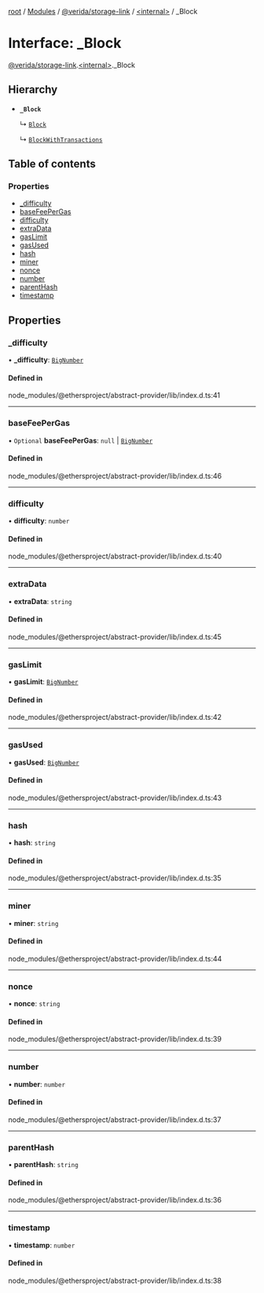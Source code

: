 [root](../README.md) / [Modules](../modules.md) / [@verida/storage-link](../modules/verida_storage_link.md) / [<internal\>](../modules/verida_storage_link._internal_.md) / \_Block

# Interface: \_Block

[@verida/storage-link](../modules/verida_storage_link.md).[<internal\>](../modules/verida_storage_link._internal_.md)._Block

## Hierarchy

- **`_Block`**

  ↳ [`Block`](verida_storage_link._internal_.Block.md)

  ↳ [`BlockWithTransactions`](verida_storage_link._internal_.BlockWithTransactions.md)

## Table of contents

### Properties

- [\_difficulty](verida_storage_link._internal_._Block.md#_difficulty)
- [baseFeePerGas](verida_storage_link._internal_._Block.md#basefeepergas)
- [difficulty](verida_storage_link._internal_._Block.md#difficulty)
- [extraData](verida_storage_link._internal_._Block.md#extradata)
- [gasLimit](verida_storage_link._internal_._Block.md#gaslimit)
- [gasUsed](verida_storage_link._internal_._Block.md#gasused)
- [hash](verida_storage_link._internal_._Block.md#hash)
- [miner](verida_storage_link._internal_._Block.md#miner)
- [nonce](verida_storage_link._internal_._Block.md#nonce)
- [number](verida_storage_link._internal_._Block.md#number)
- [parentHash](verida_storage_link._internal_._Block.md#parenthash)
- [timestamp](verida_storage_link._internal_._Block.md#timestamp)

## Properties

### \_difficulty

• **\_difficulty**: [`BigNumber`](../classes/verida_storage_link._internal_.BigNumber.md)

#### Defined in

node_modules/@ethersproject/abstract-provider/lib/index.d.ts:41

___

### baseFeePerGas

• `Optional` **baseFeePerGas**: ``null`` \| [`BigNumber`](../classes/verida_storage_link._internal_.BigNumber.md)

#### Defined in

node_modules/@ethersproject/abstract-provider/lib/index.d.ts:46

___

### difficulty

• **difficulty**: `number`

#### Defined in

node_modules/@ethersproject/abstract-provider/lib/index.d.ts:40

___

### extraData

• **extraData**: `string`

#### Defined in

node_modules/@ethersproject/abstract-provider/lib/index.d.ts:45

___

### gasLimit

• **gasLimit**: [`BigNumber`](../classes/verida_storage_link._internal_.BigNumber.md)

#### Defined in

node_modules/@ethersproject/abstract-provider/lib/index.d.ts:42

___

### gasUsed

• **gasUsed**: [`BigNumber`](../classes/verida_storage_link._internal_.BigNumber.md)

#### Defined in

node_modules/@ethersproject/abstract-provider/lib/index.d.ts:43

___

### hash

• **hash**: `string`

#### Defined in

node_modules/@ethersproject/abstract-provider/lib/index.d.ts:35

___

### miner

• **miner**: `string`

#### Defined in

node_modules/@ethersproject/abstract-provider/lib/index.d.ts:44

___

### nonce

• **nonce**: `string`

#### Defined in

node_modules/@ethersproject/abstract-provider/lib/index.d.ts:39

___

### number

• **number**: `number`

#### Defined in

node_modules/@ethersproject/abstract-provider/lib/index.d.ts:37

___

### parentHash

• **parentHash**: `string`

#### Defined in

node_modules/@ethersproject/abstract-provider/lib/index.d.ts:36

___

### timestamp

• **timestamp**: `number`

#### Defined in

node_modules/@ethersproject/abstract-provider/lib/index.d.ts:38
